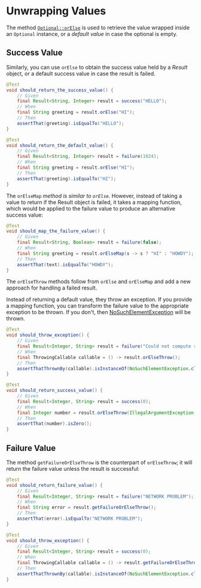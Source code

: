 # Unwrapping Values

The method [`Optional::orElse`](https://docs.oracle.com/en/java/javase/14/docs/api/java.base/java/util/Optional.html#orElse%28T%29)  is used to retrieve the value wrapped inside an `Optional` instance, or a _default value_ in case the optional is empty.

## Success Value

Similarly, you can use `orElse` to obtain the success value held by a _Result_ object, or a default success value in case the result is failed.

```java
@Test
void should_return_the_success_value() {
    // Given
    final Result<String, Integer> result = success("HELLO");
    // When
    final String greeting = result.orElse("HI");
    // Then
    assertThat(greeting).isEqualTo("HELLO");
}

@Test
void should_return_the_default_value() {
    // Given
    final Result<String, Integer> result = failure(1024);
    // When
    final String greeting = result.orElse("HI");
    // Then
    assertThat(greeting).isEqualTo("HI");
}
```

The `orElseMap` _method is similar to `orElse`._ However, instead of taking a value to return if the Result object is failed, it takes a mapping function, which would be applied to the failure value to produce an alternative success value:

```java
@Test
void should_map_the_failure_value() {
    // Given
    final Result<String, Boolean> result = failure(false);
    // When
    final String greeting = result.orElseMap(s -> s ? "HI" : "HOWDY");
    // Then
    assertThat(text).isEqualTo("HOWDY");
}
```

The `orElseThrow` methods follow from `orElse` and `orElseMap` and add a new approach for handling a failed result.

Instead of returning a default value, they throw an exception. If you provide a mapping function, you can transform the failure value to the appropriate exception to be thrown. If you don't, then [NoSuchElementException](https://docs.oracle.com/en/java/javase/14/docs/api/java.base/java/util/NoSuchElementException.html) will be thrown.

```java
@Test
void should_throw_exception() {
    // Given
    final Result<Integer, String> result = failure("Could not compute result");
    // When
    final ThrowingCallable callable = () -> result.orElseThrow();
    // Then
    assertThatThrownBy(callable).isInstanceOf(NoSuchElementException.class);
}

@Test
void should_return_success_value() {
    // Given
    final Result<Integer, String> result = success(0);
    // When
    final Integer number = result.orElseThrow(IllegalArgumentException::new);
    // Then
    assertThat(number).isZero();
}
```

## Failure Value

The method `getFailureOrElseThrow` is the counterpart of `orElseThrow`; it will return the failure value unless the result is successful:

```java
@Test
void should_return_failure_value() {
    // Given
    final Result<Integer, String> result = failure("NETWORK PROBLEM");
    // When
    final String error = result.getFailureOrElseThrow();
    // Then
    assertThat(error).isEqualTo("NETWORK PROBLEM");
}

@Test
void should_throw_exception() {
    // Given
    final Result<Integer, String> result = success(0);
    // When
    final ThrowingCallable callable = () -> result.getFailureOrElseThrow();
    // Then
    assertThatThrownBy(callable).isInstanceOf(NoSuchElementException.class);
}
```

